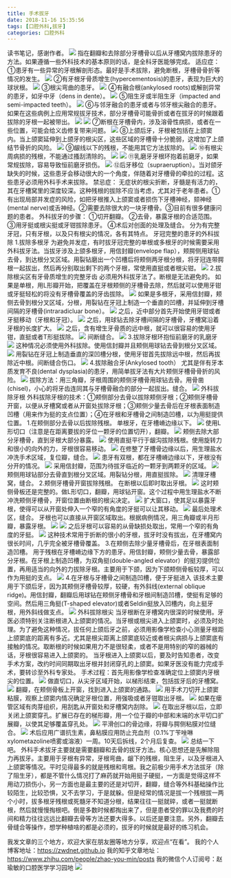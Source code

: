 ```yaml
---
title: 手术拔牙
date: 2018-11-16 15:35:56
tags: [口腔外科,拔牙]
categories: 口腔外科
---
```

读书笔记，感谢作者。
![](https://zymblog-1258069789.cos.ap-chengdu.myqcloud.com/blog0013-ssby/01.jpg)
指在翻瓣和去除部分牙槽骨以后从牙槽窝内拔除患牙的方法。如果遵循一些外科技术的基本原则的话，是全科牙医能够完成。
适应症：
①患牙有一些异常的牙根解剖形态。最好是手术拔除，避免断根，牙槽骨骨折等情况的发生。
![](https://zymblog-1258069789.cos.ap-chengdu.myqcloud.com/blog0013-ssby/02.jpg)
②有牙根牙骨质增生(hypercementosis)的患牙，表现为巨大的球状根。
![](https://zymblog-1258069789.cos.ap-chengdu.myqcloud.com/blog0013-ssby/03.jpg)
③根尖弯曲的患牙。
![](https://zymblog-1258069789.cos.ap-chengdu.myqcloud.com/blog0013-ssby/04.jpg)
④有融合根(ankylosed roots)或解剖异常的患牙，如牙中牙（dens in dente）。
![](https://zymblog-1258069789.cos.ap-chengdu.myqcloud.com/blog0013-ssby/05.jpg)
⑤阻生牙或半阻生牙（impacted and semi-impacted teeth）。
![](https://zymblog-1258069789.cos.ap-chengdu.myqcloud.com/blog0013-ssby/06.jpg)
⑥与邻牙融合的患牙或者与邻牙根尖融合的患牙。如果在这些病例上应用常规拔牙技术，部分牙槽骨可能骨折或者在拔牙的时候跟着拔除的牙根一起被带出。
![](https://zymblog-1258069789.cos.ap-chengdu.myqcloud.com/blog0013-ssby/07.jpg)
![](https://zymblog-1258069789.cos.ap-chengdu.myqcloud.com/blog0013-ssby/08.jpg)
⑦断根在牙槽骨内，涉及溶骨性病损，或者在一些位置，可能会给义齿修复带来问题。
![](https://zymblog-1258069789.cos.ap-chengdu.myqcloud.com/blog0013-ssby/09.jpg)
⑧上颌后牙，牙根被包括在上颌窦内。当上颌窦延伸到上颌牙的根尖区，这些区域的牙槽骨十分脆弱，这增加了上颌结节骨折的风险。
![](https://zymblog-1258069789.cos.ap-chengdu.myqcloud.com/blog0013-ssby/10.jpg)
⑨龈线以下的残根，不能用其它方法拔除的。
![](https://zymblog-1258069789.cos.ap-chengdu.myqcloud.com/blog0013-ssby/11.jpg)
⑩有根尖周病损的残根，不能通过搔刮清除的。
![](https://zymblog-1258069789.cos.ap-chengdu.myqcloud.com/blog0013-ssby/12.jpg)
![](https://zymblog-1258069789.cos.ap-chengdu.myqcloud.com/blog0013-ssby/13.jpg)
⑪乳磨牙牙根环抱着前磨牙，如果常规拔除，容易导致恒前磨牙损伤。
![](https://zymblog-1258069789.cos.ap-chengdu.myqcloud.com/blog0013-ssby/14.jpg)
⑫后牙移位（supraeruption）。当对颌牙缺失的时候，这些患牙会移动很大的一个角度，伴随着对牙槽骨的牵拉的过程。这些患牙必须用外科手术来拔除。
禁忌症：
无症状的根尖折断，牙髓是有活力的，其在牙槽窝里的深度较深。这种残根的拔除不应当考虑，尤其对于老年患者。①有出现局部并发症的风险，如把牙根推入上颌窦或者损伤下牙槽神经，颏神经(mental nerve)或舌神经。②需要去除很大的一块牙槽骨。③目前有很多健康问题的患者。
外科拔牙的步骤：
①切开翻瓣。
②去骨，暴露牙根的合适范围。
③用牙挺或根尖挺或牙钳拔除患牙。
④术后对创面的处理及缝合。
分为有完整牙冠，只有牙根，以及只有根尖的情况，各有其特点。
牙冠完整的患牙的外科拔除
1.拔除多根牙
为避免并发症，有时拔牙冠完整的单根或多根牙的时候需要采用外科拔牙法。当拔牙涉及上颌多根牙，用信封瓣(envelope flap），颊腭侧用球钻去骨，到达根分叉区域。用裂钻磨出一个凹槽后将颊侧两牙根分根，将牙冠连带腭根一起拔出，然后再分别取出剩下的两个牙根，常使用直挺或者根尖钳。
![](https://zymblog-1258069789.cos.ap-chengdu.myqcloud.com/blog0013-ssby/15.jpg)
 2.拔除根尖区有牙骨质增生的完整牙齿
必须用外科拔牙法了。断根是无法避免的。
如果是单根，用L形瓣开始，把覆盖在牙根颊侧的牙槽骨去除，然后就可以使用牙钳或牙挺轻松的将没有牙槽骨覆盖的牙齿拔除。
![](https://zymblog-1258069789.cos.ap-chengdu.myqcloud.com/blog0013-ssby/16.jpg)
如果是多根牙，采用信封瓣，颊侧去骨到根分叉区域，分根，用裂钻在牙冠上制造一个垂直的凹槽，并延伸到牙槽间隔的牙槽骨(intraradicluar bone）。
![](https://zymblog-1258069789.cos.ap-chengdu.myqcloud.com/blog0013-ssby/17.jpg)
之后，近中部分首先开始使用牙钳或者牙挺移动（牙根和牙冠）。
![](https://zymblog-1258069789.cos.ap-chengdu.myqcloud.com/blog0013-ssby/18.jpg)
之后，用球钻去除牙槽间隔的牙槽骨，牙槽窝沿着牙根的长度扩大。
![](https://zymblog-1258069789.cos.ap-chengdu.myqcloud.com/blog0013-ssby/19.jpg)
之后，含有增生牙骨质的远中根，就可以很容易的使用牙钳，直挺或者T形挺拔除。
![](https://zymblog-1258069789.cos.ap-chengdu.myqcloud.com/blog0013-ssby/20.jpg)
 间断缝合。
![](https://zymblog-1258069789.cos.ap-chengdu.myqcloud.com/blog0013-ssby/21.jpg)
3.拔除牙根环抱恒前磨牙的乳磨牙
![](https://zymblog-1258069789.cos.ap-chengdu.myqcloud.com/blog0013-ssby/22.jpg)
这种情况必须使用外科拔除。使用信封瓣并且颊侧用球钻去骨到根分叉区域。
![](https://zymblog-1258069789.cos.ap-chengdu.myqcloud.com/blog0013-ssby/23.jpg)
用裂钻在牙冠上制造垂直的深凹槽分根，使用牙钳首先拔除远中根，然后再拔除近中根。间断缝合伤口。
![](https://zymblog-1258069789.cos.ap-chengdu.myqcloud.com/blog0013-ssby/24.jpg)
4.拔除融合牙(Ankylosed tooth）
尤其是伴有牙本质发育不良(dental dysplasia)的患牙，用简单拔牙法有大片颊侧牙槽骨骨折的风险。
![](https://zymblog-1258069789.cos.ap-chengdu.myqcloud.com/blog0013-ssby/25.jpg)
拔除方法：用三角瓣，牙根周围的颊侧牙槽骨用球钻去骨。用骨凿(chisel)，小心的将牙齿连同其与牙槽骨融合的部分一起拔出。缝合。
![](https://zymblog-1258069789.cos.ap-chengdu.myqcloud.com/blog0013-ssby/26.jpg)
外科拔除牙根
外科拔除牙根的技术：①颊侧部分去骨以拔除颊侧牙根；②颊侧牙槽骨开窗，以便从牙槽窝或者从开窗处拔除牙根；③颊侧少量去骨后在牙根表面制造凹槽（用来作为挺的支点位置）；④在牙根和牙槽骨之间制造凹槽，以为用挺提供位置。
1.在颊侧部分去骨以后拔除残根。
单根牙，在牙槽嵴边缘以下。
![](https://zymblog-1258069789.cos.ap-chengdu.myqcloud.com/blog0013-ssby/27.jpg)
使用L形切口（注意是在距离要拔的牙位一颗牙的位置切开），翻瓣。
![](https://zymblog-1258069789.cos.ap-chengdu.myqcloud.com/blog0013-ssby/28.jpg)
颊侧去除大部分牙槽骨，直到牙根大部分暴露。
![](https://zymblog-1258069789.cos.ap-chengdu.myqcloud.com/blog0013-ssby/29.jpg)
使用直挺平行于龈沟拔除残根。使用旋转力和很小的向外的力，牙根很容易移动。
![](https://zymblog-1258069789.cos.ap-chengdu.myqcloud.com/blog0013-ssby/30.jpg)
在修整了牙槽骨边缘以后，用生理盐水冲洗手术区域，复位瓣，缝合。
![](https://zymblog-1258069789.cos.ap-chengdu.myqcloud.com/blog0013-ssby/31.jpg)
患牙有双根，都在牙槽嵴边缘以下，牙根没有分开的情况。
![](https://zymblog-1258069789.cos.ap-chengdu.myqcloud.com/blog0013-ssby/32.jpg)
采用信封瓣，范围为待拔牙临近的一颗牙到两颗牙的区域。
![](https://zymblog-1258069789.cos.ap-chengdu.myqcloud.com/blog0013-ssby/33.jpg)
颊侧用球钻部分去骨直到根分叉区域。用裂钻分根，用直挺拔除。
![](https://zymblog-1258069789.cos.ap-chengdu.myqcloud.com/blog0013-ssby/34.jpg)
清理牙槽窝，缝合。
2.颊侧牙槽骨开窗拔除残根。
在断根以后即时取出牙根。
![](https://zymblog-1258069789.cos.ap-chengdu.myqcloud.com/blog0013-ssby/35.jpg)
这时颊侧骨板还是完整的。做L形切口，翻瓣，用球钻开窗。这个过程中用生理盐水不断冲洗颊侧牙槽骨，开窗位置由断根的根尖决定。
![](https://zymblog-1258069789.cos.ap-chengdu.myqcloud.com/blog0013-ssby/36.jpg)
扩大窗口，使其足以暴露牙根，使得可以从开窗处伸入一个窄的有角度的牙挺可以让其移动。
![](https://zymblog-1258069789.cos.ap-chengdu.myqcloud.com/blog0013-ssby/37.jpg)
最后处理术区，缝合。
牙根也可以直接从开窗区域取出。根据病例情况，用三角瓣或半月形瓣，暴露牙根。
![](https://zymblog-1258069789.cos.ap-chengdu.myqcloud.com/blog0013-ssby/38.jpg)
![](https://zymblog-1258069789.cos.ap-chengdu.myqcloud.com/blog0013-ssby/39.jpg)
之后牙根可以容易的从骨缺损处取出，常用一个窄的有角度的牙挺。
![](https://zymblog-1258069789.cos.ap-chengdu.myqcloud.com/blog0013-ssby/40.jpg)
这种技术常用于折断的很小的牙根，拔牙时没有拔出，在牙槽窝内很长时间，几乎完全被牙槽骨覆盖。
3.在颊侧去除少量牙槽骨后，在牙根表面制造凹槽。
用于残根在牙槽嵴边缘下方的患牙。用信封瓣，颊侧少量去骨，暴露部分牙根。在牙根上制造凹槽，为双角挺(double-angled elevator）的挺刃提供位置，再用适当的向外的力拔除牙根。主要用于下颌，因为下颌颊侧骨板较厚，可以作为用挺的支点。
![](https://zymblog-1258069789.cos.ap-chengdu.myqcloud.com/blog0013-ssby/41.jpg)
4.在牙根与牙槽骨之间制造凹槽，便于牙挺进入
该技术主要用于下颌后牙，因为其颊侧牙槽骨较厚，较硬，有外斜线(external oblique ridge)。用信封瓣，翻瓣后用球钻在颊侧牙槽骨和牙根间制造凹槽，使挺有足够的空间。然后用三角挺(T-shaped elevator)或者Seldin挺放入凹槽内，向上挺牙根，用外斜线做支点。
![](https://zymblog-1258069789.cos.ap-chengdu.myqcloud.com/blog0013-ssby/42.jpg)
外科拔除根尖
当牙根断在牙槽窝内很深的时候使用。牙医必须特别关注断根进入上颌窦的情况。当牙根或根尖进入上颌窦时，必须及时处理。为了避免这种情况，拔任何上颌后牙之前，必须用影像学检查小心测量牙根距上颌窦底的距离有多近。尤其是根尖距离上颌窦底较近或者根尖病损与上颌窦底有接触的情况。取断根的时候如果用力不是很轻柔，或者不是用特别的窄的器械的话，牙根很容易进入上颌窦的。
当牙根进入上颌窦以后，要及时告知患者，改变手术方案，改约时间同期取出牙根并封闭穿孔的上颌窦。如果牙医没有能力完成手术，要转诊至外科专家处。
手术过程：首先用影像学检查准确定位上颌窦内牙根尖的位置。
![](https://zymblog-1258069789.cos.ap-chengdu.myqcloud.com/blog0013-ssby/43.jpg)
做直切口，从尖牙区域开始，以梯形结束，包括拔牙后的牙槽窝。
![](https://zymblog-1258069789.cos.ap-chengdu.myqcloud.com/blog0013-ssby/44.jpg)
翻瓣，在颊侧骨板上开窗，找到进入上颌窦的通路。
![](https://zymblog-1258069789.cos.ap-chengdu.myqcloud.com/blog0013-ssby/45.jpg)
用手术刀切开上颌窦粘膜，观察上颌窦内情况确定牙根位置，用强吸或者牙钳取出牙根。
![](https://zymblog-1258069789.cos.ap-chengdu.myqcloud.com/blog0013-ssby/46.jpg)
如果在瘘管区域有肉芽组织，用刮匙从开窗处和牙槽窝内刮除。
![](https://zymblog-1258069789.cos.ap-chengdu.myqcloud.com/blog0013-ssby/47.jpg)
在取出牙根以后，立即关闭上颌窦穿孔。扩展已存在的梯形瓣，用一个位于瓣的中部和末端的水平切口扩展瓣，以使其足够覆盖穿孔处。
![](https://zymblog-1258069789.cos.ap-chengdu.myqcloud.com/blog0013-ssby/48.jpg)
平滑创口的骨边缘，将瓣与腭侧粘膜对位缝合。
![](https://zymblog-1258069789.cos.ap-chengdu.myqcloud.com/blog0013-ssby/49.jpg)
术后应用广谱抗生素，鼻粘膜应用防止充血剂（0.1%丁苄唑啉xylometazoline喷雾或溶液）一周。10天后拆线，2个月后复查。
![](https://zymblog-1258069789.cos.ap-chengdu.myqcloud.com/blog0013-ssby/50.jpg)
总结一下吧。
外科手术拔牙主要就是需要翻瓣和去骨的拔牙方法。核心思想还是先解除阻力再拔牙。主要用于牙根有异常，牙根弯曲，龈下的残根，阻生牙，以及牙根进入上颌窦等情况。平时见得最多的就是残根和弯根。我之前极少用手术方法拔牙（除了阻生牙），都是不管什么情况打了麻药就开始用挺子硬挺，一方面是觉得这样不用动刀损伤小，另一方面也是最主要的还是对切开，翻瓣，缝合等外科基础操作比较陌生，比较恐惧，又不去学习，于是就躲。但是经常的情况是拔一个残根拔一两个小时，拔多根牙残根或死髓牙不知道分根，结果往往一挺就碎，或者一挺就断根，然后就慢慢掏根吧。倒是多数时候都掏出来了，但是患者受的罪以及我费的时间和精力往往远远比翻瓣去骨等方法还要大得多。以后还是要注意。另外，翻瓣去骨缝合等操作，想学种植啥的都是必须的，拔牙的时候就是最好的练习机会。

我发文章的三个地方，欢迎大家在朋友圈等地方分享，欢迎点“在看”。
我的个人博客地址：https://zwdnet.github.io
我的知乎文章地址： https://www.zhihu.com/people/zhao-you-min/posts
我的微信个人订阅号：赵瑜敏的口腔医学学习园地
![](https://zymblog-1258069789.cos.ap-chengdu.myqcloud.com/other/wx.jpg)